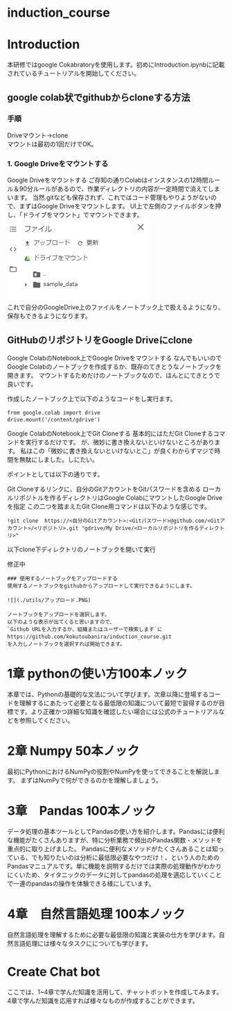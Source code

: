 # induction_course

# Introduction
本研修ではgoogle Cokabratoryを使用します。初めにIntroduction.ipynbに記載されているチュートリアルを開始してください。

## google colab状でgithubからcloneする方法
### 手順
Driveマウント→clone<br>
マウントは最初の1回だけでOK。
### 1. Google Driveをマウントする
Google Driveをマウントする
ご存知の通りColabはインスタンスの12時間ルール＆90分ルールがあるので、作業ディレクトリの内容が一定時間で消えてしまいます。
当然.gitなども保存されず、これではコード管理もやりようがないので、まずはGoogle Driveをマウントします。
UI上で左側のファイルボタンを押し、「ドライブをマウント」でマウントできます。
![](./utils/mount.png)
<br>
これで自分のGoogleDrive上のファイルをノートブック上で扱えるようになり、保存もできるようになります。

## GitHubのリポジトリをGoogle Driveにclone

Google ColabのNotebook上でGoogle Driveをマウントする
なんでもいいのでGoogle Colabのノートブックを作成するか、既存のてきとうなノートブックを開きます。
マウントするためだけのノートブックなので、ほんとにてきとうで良いです。

作成したノートブック上で以下のようなコードをし実行ます。
```
from google.colab import drive
drive.mount('/content/gdrive')
```
Google ColabのNotebook上でGit Cloneする
基本的にはただGit Cloneするコマンドを実行するだけです。
が、微妙に書き換えないといけないところがあります。
私はこの「微妙に書き換えないといけないとこ」が良くわからずマジで時間を無駄にしました。しにたい。

ポイントとしては以下の通りです。

Git Cloneするリンクに、自分のGitアカウントをGitパスワードを含める
ローカルリポジトルを作るディレクトリはGoogle ColabにマウントしたGoogle Driveを指定
この二つを踏まえたGit Clone用コマンドは以下のような感じです。
```
!git clone  https://<自分のGitアカウント>:<Gitパスワード>@github.com/<Gitアカウント>/<リポジトリ>.git "gdrive/My Drive/<ローカルリポジトリを作るディレクトリ>"
```

以下clone下ディレクトリのノートブックを開いて実行

修正中
```
### 使用するノートブックをアップロードする
使用するノートブックをgithubからアップロードして実行できるようにします。

![](./utils/アップロード.PNG)

ノートブックをアップロードを選択します。
以下のような表示が出てくると思いますので、
`Github URLを入力するか、組織またはユーザーで検索します`にhttps://github.com/kokutoubanira/induction_course.git　
を入力しノートブックを選択すれば開始できます。
```

# 1章 pythonの使い方100本ノック
本章では、Pythonの基礎的な文法について学びます。次章以降に登場するコードを理解するにあたって必要となる最低限の知識について最短で習得するのが目標です。より正確かつ詳細な知識を確認したい場合には公式のチュートリアルなどを参照してください。

# 2章 Numpy 50本ノック
最初にPythonにおけるNumPyの役割やNumPyを使ってできることを解説します。
まずはNumPyで何ができるのかを理解しましょう。

# 3章　Pandas 100本ノック
データ処理の基本ツールとしてPandasの使い方を紹介します。Pandasには便利な機能がたくさんありますが、特に分析業務で頻出のPandas関数・メソッドを重点的に取り上げました。
Pandasに便利なメソッドがたくさんあることは知っている、でも知りたいのは分析に最低限必要なやつだけ！、という人のためのPandasマニュアルです。単に機能を説明するだけでは実際の処理動作がわかりにくいため、タイタニックのデータに対してpandasの処理を適応していくことで一連のpandasの操作を体験できる様にしています。

# 4章　自然言語処理 100本ノック
自然言語処理を理解するために必要な最低限の知識と実装の仕方を学びます。自然言語処理には様々なタスクにについても学びます。

# Create Chat bot
ここでは、1~4章で学んだ知識を活用して、チャットボットを作成してみます。4章で学んだ知識を応用すれば様々なものが作成することができます。
